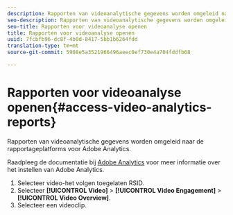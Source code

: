 ```yaml
---
description: Rapporten van videoanalytische gegevens worden omgeleid naar de rapportageplatforms voor Adobe Analytics.
seo-description: Rapporten van videoanalytische gegevens worden omgeleid naar de rapportageplatforms voor Adobe Analytics.
seo-title: Rapporten voor videoanalyse openen
title: Rapporten voor videoanalyse openen
uuid: 7fcbfb96-dc8f-4b0d-8417-5bb1b6264fdd
translation-type: tm+mt
source-git-commit: 5908e5a3521966496aeec0ef730e4a704fddfb68

---
```



# Rapporten voor videoanalyse openen{#access-video-analytics-reports}

Rapporten van videoanalytische gegevens worden omgeleid naar de rapportageplatforms voor Adobe Analytics.

Raadpleeg de documentatie bij [Adobe Analytics](https://microsite.omniture.com/t2/help/en_US/reference/) voor meer informatie over het instellen van Adobe Analytics.
1. Selecteer video-het volgen toegelaten RSID.
1. Selecteer **[!UICONTROL Video]** > **[!UICONTROL Video Engagement]** > **[!UICONTROL Video Overview]**.
1. Selecteer een videoclip.
